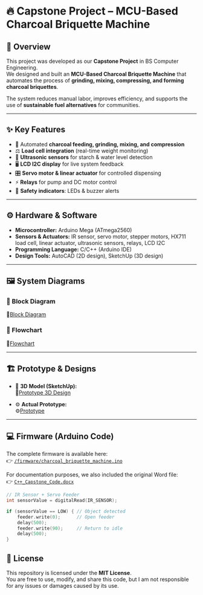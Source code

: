 # 🔥 Capstone Project – MCU-Based Charcoal Briquette Machine

## 📖 Overview
This project was developed as our **Capstone Project** in BS Computer Engineering.  
We designed and built an **MCU-Based Charcoal Briquette Machine** that automates the process of **grinding, mixing, compressing, and forming charcoal briquettes**.  

The system reduces manual labor, improves efficiency, and supports the use of **sustainable fuel alternatives** for communities.

---

## ✨ Key Features
- 🔄 Automated **charcoal feeding, grinding, mixing, and compression**
- ⚖️ **Load cell integration** (real-time weight monitoring)
- 📡 **Ultrasonic sensors** for starch & water level detection
- 🖥️ **LCD I2C display** for live system feedback
- 🎛️ **Servo motor & linear actuator** for controlled dispensing
- ⚡ **Relays** for pump and DC motor control
- 🚨 **Safety indicators**: LEDs & buzzer alerts

---

## ⚙️ Hardware & Software
- **Microcontroller:** Arduino Mega (ATmega2560)  
- **Sensors & Actuators:** IR sensor, servo motor, stepper motors, HX711 load cell, linear actuator, ultrasonic sensors, relays, LCD I2C  
- **Programming Language:** C/C++ (Arduino IDE)  
- **Design Tools:** AutoCAD (2D design), SketchUp (3D design)  

---

## 🖼️ System Diagrams
### 🔲 Block Diagram
🔲[Block Diagram](Block_Diagram.png)

### 🔄 Flowchart
🔄[Flowchart](Flow_Chart.png)

---

## 🏗️ Prototype & Designs
- 📐 **3D Model (SketchUp):**  
  📐[Prototype 3D Design](Prototype)

- ⚙️ **Actual Prototype:**  
  ⚙️[Prototype](Actual_Prototype)

---

## 💻 Firmware (Arduino Code)
The complete firmware is available here:  
👉 [`/firmware/charcoal_briquette_machine.ino`](Finals_codes1desu)

For documentation purposes, we also included the original Word file:  
👉 [`C++_Capstone_Code.docx`](C++_Capstone_Code.docx)


```cpp
// IR Sensor + Servo Feeder
int sensorValue = digitalRead(IR_SENSOR);

if (sensorValue == LOW) { // Object detected
    feeder.write(0);      // Open feeder
    delay(500);
    feeder.write(90);     // Return to idle
    delay(500);
}
```
## 📜 License
This repository is licensed under the **MIT License**.  
You are free to use, modify, and share this code, but I am not responsible for any issues or damages caused by its use.

